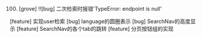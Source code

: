 100. [grove]
!![bug] 二次检索时报错'TypeError: endpoint is null'

[feature] 实现user检索
[bug] language的圆圈表示
[bug] SearchNav的高度显示
[feature] SearchNav的各个tab的跳转
[feature] 分页按钮组的实现
